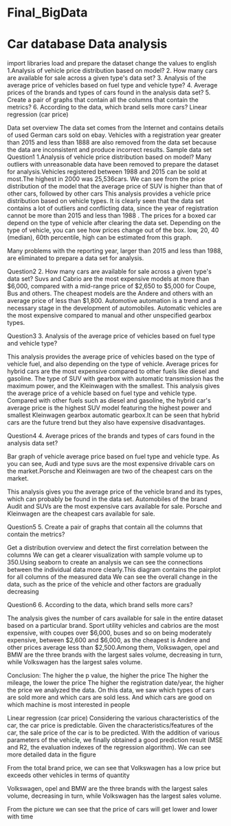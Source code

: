 # Final_BigData
# Car database Data analysis
 import libraries
load and prepare the dataset
change the values to english
1.Analysis of vehicle price distribution based on model?
2. How many cars are available for sale across a given type's data set?
3. Analysis of the average price of vehicles based on fuel type and vehicle type?
4. Average prices of the brands and types of cars found in the analysis data set?
5. Create a pair of graphs that contain all the columns that contain the metrics?
6. According to the data, which brand sells more cars?
Linear regression (car price)

Data set overview
The data set comes from the Internet and contains details of used German cars sold on ebay.
Vehicles with a registration year greater than 2015 and less than 1888 are also removed from the data set because the data are inconsistent and produce incorrect results.
Sample data set
Question1
1.Analysis of vehicle price distribution based on model?
Many outliers with unreasonable data have been removed to prepare the dataset for analysis.Vehicles registered between 1988 and 2015 can be sold at most.The highest in 2000 was 25,536cars.
We can see from the price distribution of the model that the average price of SUV is higher than that of other cars, followed by other cars
This analysis provides a vehicle price distribution based on vehicle types.
It is clearly seen that the data set contains a lot of outliers and conflicting data, since the year of registration cannot be more than 2015 and less than 1988 .
The prices for a boxed car depend on the type of vehicle after clearing the data set. Depending on the type of vehicle, you can see how prices change out of the box. low, 20, 40 (median), 60th percentile, high can be estimated from this graph.

Many problems with the reporting year, larger than 2015 and less than 1988, are eliminated to prepare a data set for analysis.





Question2
2. How many cars are available for sale across a given type's data set?
Suvs and Cabrio are the most expensive models at more than $6,000, compared with a mid-range price of $2,650 to $5,000 for Coupe, Bus and others. The cheapest models are the Andere and others with an average price of less than $1,800.
Automotive automation is a trend and a necessary stage in the development of automobiles. Automatic vehicles are the most expensive compared to manual and other unspecified gearbox types.






Question3
3. Analysis of the average price of vehicles based on fuel type and vehicle type?


This analysis provides the average price of vehicles based on the type of vehicle fuel, and also depending on the type of vehicle.
Average prices for hybrid cars are the most expensive compared to other fuels like diesel and gasoline.
The type of SUV with gearbox with automatic transmission has the maximum power, and the Kleinwagen with the smallest.
This analysis gives the average price of a vehicle based on fuel type and vehicle type.
Compared with other fuels such as diesel and gasoline, the hybrid car's average price is the highest SUV model featuring the highest power and smallest Kleinwagen gearbox automatic gearbox.It can be seen that hybrid cars are the future trend but they also have expensive disadvantages.



Question4
4. Average prices of the brands and types of cars found in the analysis data set?



Bar graph of vehicle average price based on fuel type and vehicle type.
As you can see, Audi and type suvs are the most expensive drivable cars on the market.Porsche and Kleinwagen are two of the cheapest cars on the market.

This analysis gives you the average price of the vehicle brand and its types, which can probably be found in the data set.
Automobiles of the brand Audit and SUVs are the most expensive cars available for sale.
Porsche and Kleinwagen are the cheapest cars available for sale.



Question5
5. Create a pair of graphs that contain all the columns that contain the metrics?

Get a distribution overview and detect the first correlation between the columns
We can get a clearer visualization with sample volume up to 350.Using seaborn to create an analysis we can see the connections between the individual data more clearly.This diagram contains the pairplot for all columns of the measured data
We can see the overall change in the data, such as the price of the vehicle and other factors are gradually decreasing

Question6
6. According to the data, which brand sells more cars?

The analysis gives the number of cars available for sale in the entire dataset based on a particular brand.
Sport utility vehicles and cabrios are the most expensive, with coupes over $6,000, buses and so on being moderately expensive, between $2,600 and $6,000, as the cheapest is Andere and other prices average less than $2,500.Among them, Volkswagen, opel and BMW are the three brands with the largest sales volume, decreasing in turn, while Volkswagen has the largest sales volume.




Conclusion:
The higher the p value, the higher the price
The higher the mileage, the lower the price
The higher the registration date/year, the higher the price
we analyzed the data. On this data, we saw which types of cars are sold more and which cars are sold less. And which cars are good on which machine is most interested in people

Linear regression (car price)
Considering the various characteristics of the car, the car price is predictable.
Given the characteristics/features of the car, the sale price of the car is to be predicted.
With the addition of various parameters of the vehicle, we finally obtained a good prediction result (MSE and R2, the evaluation indexes of the regression algorithm). We can see more detailed data in the figure


From the total brand price, we can see that Volkswagen has a low price but exceeds other vehicles in terms of quantity








Volkswagen, opel and BMW are the three brands with the largest sales volume, decreasing in turn, while Volkswagen has the largest sales volume.





From the picture we can see that the price of cars will get lower and lower with time
